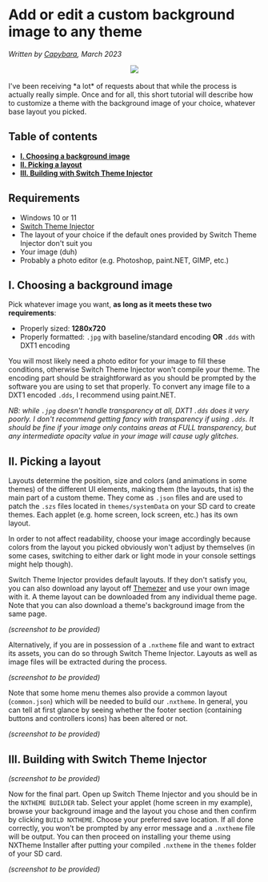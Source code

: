 # Add or edit a custom background image to any theme

*Written by [Capybara](https://themezer.net/creators/382997176307154945), March 2023*

<div align="center">
<img src="https://avatars.githubusercontent.com/u/65415089?s=200&v=4" />
</div>

<br />
I've been receiving *a lot* of requests about that while the process is actually really simple. Once and for all, this short tutorial will describe how to customize a theme with the background image of your choice, whatever base layout you picked.

## Table of contents

- **[I. Choosing a background image](#i-choosing-a-background-image)**
- **[II. Picking a layout](#ii-picking-a-layout)**
- **[III. Building with Switch Theme Injector](#ii-building-with-switch-theme-injector)**

## Requirements

- Windows 10 or 11
- [Switch Theme Injector](https://github.com/exelix11/SwitchThemeInjector/releases)
- The layout of your choice if the default ones provided by Switch Theme Injector don't suit you
- Your image (duh)
- Probably a photo editor (e.g. Photoshop, paint.NET, GIMP, etc.)

## I. Choosing a background image

Pick whatever image you want, **as long as it meets these two requirements**:

- Properly sized: **1280x720**
- Properly formatted: `.jpg` with baseline/standard encoding **OR** `.dds` with DXT1 encoding

You will most likely need a photo editor for your image to fill these conditions, otherwise Switch Theme Injector won't compile your theme. The encoding part should be straightforward as you should be prompted by the software you are using to set that properly. To convert any image file to a DXT1 encoded `.dds`, I recommend using paint.NET.

*NB: while `.jpg` doesn't handle transparency at all, DXT1 `.dds` does it very poorly. I don't recommend getting fancy with transparency if using `.dds`. It should be fine if your image only contains areas at FULL transparency, but any intermediate opacity value in your image will cause ugly glitches.*

## II. Picking a layout

Layouts determine the position, size and colors (and animations in some themes) of the different UI elements, making them (the layouts, that is) the main part of a custom theme. They come as `.json` files and are used to patch the `.szs` files located in `themes/systemData` on your SD card to create themes. Each applet (e.g. home screen, lock screen, etc.) has its own layout.

In order to not affect readability, choose your image accordingly because colors from the layout you picked obviously won't adjust by themselves (in some cases, switching to either dark or light mode in your console settings might help though).

Switch Theme Injector provides default layouts. If they don't satisfy you, you can also download any layout off [Themezer](https://themezer.net/) and use your own image with it. A theme layout can be downloaded from any individual theme page. Note that you can also download a theme's background image from the same page.

*(screenshot to be provided)*

Alternatively, if you are in possession of a `.nxtheme` file and want to extract its assets, you can do so through Switch Theme Injector. Layouts as well as image files will be extracted during the process.

*(screenshot to be provided)*

Note that some home menu themes also provide a common layout (`common.json`) which will be needed to build our `.nxtheme`. In general, you can tell at first glance by seeing whether the footer section (containing buttons and controllers icons) has been altered or not.

*(screenshot to be provided)*

## III. Building with Switch Theme Injector

*(screenshot to be provided)*

Now for the final part. Open up Switch Theme Injector and you should be in the `NXTHEME BUILDER` tab. Select your applet (home screen in my example), browse your background image and the layout you chose and then confirm by clicking `BUILD NXTHEME`. Choose your preferred save location. If all done correctly, you won't be prompted by any error message and a `.nxtheme` file will be output. You can then proceed on installing your theme using NXTheme Installer after putting your compiled `.nxtheme` in the `themes` folder of your SD card.

*(screenshot to be provided)*